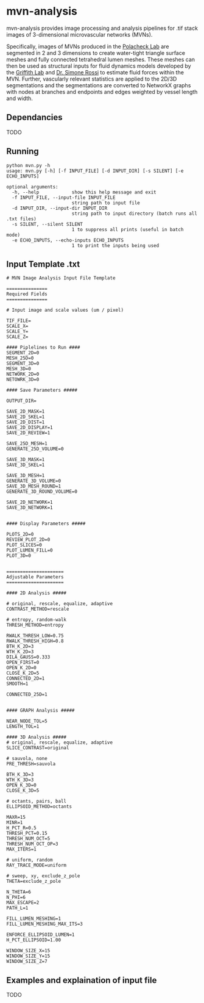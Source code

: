 # mvn-analysis
mvn-analysis provides image processing and analysis pipelines for .tif stack images of 3-dimensional microvascular networks (MVNs). 

Specifically, images of MVNs produced in the [Polacheck Lab](https://www.polachecklaboratory.com/ "Polacheck Group Page") are segmented in 2 and 3 dimensions to create water-tight triangle surface meshes and fully connected tetrahedral lumen meshes. These meshes can then be used as structural inputs for fluid dynamics models developed by the [Griffith Lab](http://griffith.web.unc.edu/ "Griffith Group Page") and [Dr. Simone Rossi](https://github.com/rossisimone/beatit "Rossi Github Repository") to estimate fluid forces within the MVN. Further, vascularly relevant statistics are applied to the 2D/3D segmentations and the segmentations are converted to NetworkX graphs with nodes at branches and endpoints and edges weighted by vessel length and width.

## Dependancies
TODO

## Running
```
python mvn.py -h
usage: mvn.py [-h] [-f INPUT_FILE] [-d INPUT_DIR] [-s SILENT] [-e ECHO_INPUTS]

optional arguments:
  -h, --help            show this help message and exit
  -f INPUT_FILE, --input-file INPUT_FILE
                        string path to input file
  -d INPUT_DIR, --input-dir INPUT_DIR
                        string path to input directory (batch runs all .txt files)
  -s SILENT, --silent SILENT
                        1 to suppress all prints (useful in batch mode)
  -e ECHO_INPUTS, --echo-inputs ECHO_INPUTS
                        1 to print the inputs being used
```
## Input Template .txt
```
# MVN Image Analysis Input File Template

===============
Required Fields
===============

# Input image and scale values (um / pixel)

TIF_FILE=
SCALE_X=
SCALE_Y=
SCALE_Z=

#### Piplelines to Run ####
SEGMENT_2D=0
MESH_25D=0
SEGMENT_3D=0
MESH_3D=0
NETWORK_2D=0
NETOWRK_3D=0

#### Save Parameters #####

OUTPUT_DIR=

SAVE_2D_MASK=1
SAVE_2D_SKEL=1
SAVE_2D_DIST=1
SAVE_2D_DISPLAY=1
SAVE_2D_REVIEW=1

SAVE_25D_MESH=1
GENERATE_25D_VOLUME=0

SAVE_3D_MASK=1
SAVE_3D_SKEL=1

SAVE_3D_MESH=1
GENERATE_3D_VOLUME=0
SAVE_3D_MESH_ROUND=1
GENERATE_3D_ROUND_VOLUME=0

SAVE_2D_NETWORK=1
SAVE_3D_NETWORK=1


#### Display Parameters #####

PLOTS_2D=0
REVIEW_PLOT_2D=0
PLOT_SLICES=0
PLOT_LUMEN_FILL=0
PLOT_3D=0


=====================
Adjustable Parameters
=====================

#### 2D Analysis #####

# original, rescale, equalize, adaptive
CONTRAST_METHOD=rescale

# entropy, random-walk
THRESH_METHOD=entropy

RWALK_THRESH_LOW=0.75
RWALK_THRESH_HIGH=0.8
BTH_K_2D=3
WTH_K_2D=3
DILA_GAUSS=0.333
OPEN_FIRST=0
OPEN_K_2D=0
CLOSE_K_2D=5
CONNECTED_2D=1
SMOOTH=1

CONNECTED_25D=1


#### GRAPH Analysis #####

NEAR_NODE_TOL=5
LENGTH_TOL=1

#### 3D Analysis #####
# original, rescale, equalize, adaptive
SLICE_CONTRAST=original

# sauvola, none
PRE_THRESH=sauvola

BTH_K_3D=3
WTH_K_3D=3
OPEN_K_3D=0
CLOSE_K_3D=5

# octants, pairs, ball
ELLIPSOID_METHOD=octants

MAXR=15
MINR=1
H_PCT_R=0.5
THRESH_PCT=0.15
THRESH_NUM_OCT=5
THRESH_NUM_OCT_OP=3
MAX_ITERS=1

# uniform, random
RAY_TRACE_MODE=uniform

# sweep, xy, exclude_z_pole
THETA=exclude_z_pole

N_THETA=6
N_PHI=6
MAX_ESCAPE=2
PATH_L=1

FILL_LUMEN_MESHING=1
FILL_LUMEN_MESHING_MAX_ITS=3

ENFORCE_ELLIPSOID_LUMEN=1
H_PCT_ELLIPSOID=1.00

WINDOW_SIZE_X=15
WINDOW_SIZE_Y=15
WINDOW_SIZE_Z=7

```

## Examples and explaination of input file
TODO

